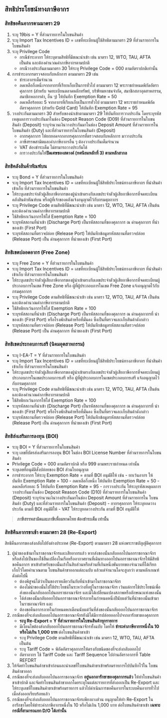 ## สิทธิประโยชน์ทางภาษีอากร

### สิทธิขอคืนอากรตามมาตรา 29

1. ระบุ 19bis = Y ที่ส่วนรายการในใบขนสินค้า
2. ระบุ Import Tax Incentives ID = เลขที่ทะเบียนผู้ใช้สิทธิตามมาตรา 29 ที่ส่วนรายการในใบขนสินค้า
 3. ระบุ Privilege Code 
	- กรณีชำระอากร ให้ระบุตามสิทธิที่มีขณะนำเข้า เช่น มาตรา 12, WTO, TAU, AFTA  
เป็นต้น และต้องคำนวณค่าภาษีอากรตามปกติ
	- กรณีวางประกันตามมาตรา 30  ให้ระบุ Privilege Code = 000 ตามอัตราปกติเท่านั้น
4. การชำระอากรตรวจสอบกับหลักการ ตามมาตรา 29 เช่น
	- ชำระอากรเต็มจำนวน 
	- ลดเหลือกึ่งหนึ่งจากอากรที่เรียกเก็บเป็นการทั่วไป ตามมาตรา 12 พระราชกำหนดพิกัดอัตราศุลกากร (สำหรับ จดทะเบียนตลาดหลักทรัพย์, บริษัทมหาชนจำกัด, สมาชิกสภาอุตสาหกรรม, สมาชิกหอการค้า, อื่น ๆ) ให้บันทึก Exemption Rate = 50 
	-  ลดเหลือร้อยละ 5 จากอากรที่เรียกเก็บเป็นการทั่วไป ตามมาตรา 12 พระราชกำหนดพิกัดอัตราศุลกากร (สำหรับ Gold Card) ให้บันทึก Exemption Rate = 95 
5. วางประกันตามมาตรา 30 สำหรับของนำเข้าตามมาตรา 29  ให้บันทึกการวางประกัน โดยระบุรหัสเหตุผลการวางประกันมาในช่อง Deposit Reason Code (D09) ที่ส่วนรายการในใบขนสินค้า (Deposit) ระบุจำนวนเงินวางประกันมาในช่อง Deposit Amount ที่ส่วนรายการในใบขนสินค้า (Duty) และที่ส่วนรายการในใบขนสินค้า (Deposit)
	- อากรศุลกากร ให้ยกยอดจากอากรศุลกากรที่ตรวจสอบกับหลักการ มาวางประกัน
	- ภาษีสรรพสามิตและค่าภาษีอากรอื่น ๆ ต้องวางประกันเต็มจำนวน 
	- VAT ต้องชำระเต็ม ไม่สามารถวางประกันได้
	- การวางประกันให้**ปัดเศษของสตางค์ (ทศนิยมหลักที่ 3) ตามหลักสากล**
 
### สิทธิคลังสินค้าทัณฑ์บน
 - ระบุ Bond = Y ที่ส่วนรายการในใบขนสินค้า
 - ระบุ Import Tax Incentives ID = เลขที่ทะเบียนผู้ใช้สิทธิประโยชน์ทางภาษีอากร ที่นำสินค้า
เข้าเก็บ ที่ส่วนรายการในใบขนสินค้า
 - ให้ระบุเลขประจำตัวผู้เสียภาษีอากรของผู้นำเข้าตรงกับเลขประจำตัวผู้เสียภาษีอากรที่จดทะเบียนคลังสินค้าทัณฑ์บน หรือผู้ที่เจ้าของคลังแจ้งอนุญาตไว้กับกรมศุลกากร
 - ระบุ Privilege Code ตามสิทธิที่มีขณะนำเข้า เช่น มาตรา 12, WTO, TAU, AFTA เป็นต้น และต้องคำนวณค่าภาษีอากรตามปกติ
 - ใช้สิทธิยกเว้นอากรให้ใส่ Exemption Rate = 100
 - ระบุรหัสสถานที่นำเข้า (Discharge Port) เป็นรหัสสถานที่ของศุลกากร ณ ด่านศุลกากร ที่นำของเข้า (First Port)
 - ระบุรหัสสถานที่ตรวจปล่อย (Release Port) ให้บันทึกข้อมูลรหัสสถานที่ตรวจปล่อย (Release Port) เป็น ด่านศุลกากร ที่นำของเข้า (First Port)  
 
### สิทธิเขตปลอดอากร (Free Zone)

 - ระบุ Free Zone = Y ที่ส่วนรายการในใบขนสินค้า
 - ระบุ Import Tax Incentives ID = เลขที่ทะเบียนผู้ใช้สิทธิประโยชน์ทางภาษีอากร ที่นำสินค้า
เข้าเก็บ ที่ส่วนรายการในใบขนสินค้า
 - ให้ระบุเลขประจำตัวผู้เสียภาษีอากรของผู้นำเข้าตรงกับเลขประจำตัวผู้เสียภาษีอากรที่จดทะเบียนผู้ประกอบการในเขต Free Zone หรือ ผู้ที่ผู้ประกอบการในเขต Free Zone แจ้งอนุญาตไว้กับกรมศุลกากร
 - ระบุ Privilege Code ตามสิทธิที่มีขณะนำเข้า เช่น มาตรา 12, WTO, TAU, AFTA เป็นต้น และต้องคำนวณค่าภาษีอากรตามปกติ
 - ใช้สิทธิยกเว้นอากรให้ใส่ Exemption Rate = 100
 - ระบุรหัสสถานที่นำเข้า (Discharge Port) เป็นรหัสสถานที่ของศุลกากร ณ ด่านศุลกากรที่
นำของเข้า (First Port) หรือโรงพักสินค้าหรือที่มั่นคง ซึ่งเป็นที่ตรวจและเก็บสินค้าดังกล่าว
 - ระบุรหัสสถานที่ตรวจปล่อย (Release Port) ให้บันทึกข้อมูลรหัสสถานที่ตรวจปล่อย (Release Port) เป็น ด่านศุลกากร ที่นำของเข้า (First Port)
 
### สิทธิเขตประกอบการเสรี (นิคมอุตสาหกรรม)
 - ระบุ I-EA-T = Y ที่ส่วนรายการในใบขนสินค้า
 - ระบุ Import Tax Incentives ID = เลขที่ทะเบียนผู้ใช้สิทธิประโยชน์ทางภาษีอากร ที่นำสินค้า
เข้าเก็บ ที่ส่วนรายการในใบขนสินค้า
 - ให้ระบุเลขประจำตัวผู้เสียภาษีอากรของผู้นำเข้าตรงกับเลขประจำตัวผู้เสียภาษีอากรที่จดทะเบียนผู้ประกอบการในเขตประกอบการเสรี หรือ ผู้ที่ผู้ประกอบการในเขตประกอบการเสรี แจ้งอนุญาตไว้กับกรมศุลกากร
 - ระบุ Privilege Code ตามสิทธิที่มีขณะนำเข้า เช่น มาตรา 12, WTO, TAU, AFTA เป็นต้น และต้องคำนวณค่าภาษีอากรตามปกติ
 - ใช้สิทธิยกเว้นอากรให้ใส่ Exemption Rate = 100
 - ระบุรหัสสถานที่นำเข้า (Discharge Port) เป็นรหัสสถานที่ของศุลกากร ณ ด่านศุลกากรที่
นำของเข้า (First Port) หรือโรงพักสินค้าหรือที่มั่นคง ซึ่งเป็นที่ตรวจและเก็บสินค้าดังกล่าว
 - ระบุรหัสสถานที่ตรวจปล่อย (Release Port) ให้บันทึกข้อมูลรหัสสถานที่ตรวจปล่อย (Release Port) เป็น ด่านศุลกากร ที่นำของเข้า (First Port)
 
### สิทธิส่งเสริมการลงทุน (BOI)

 - ระบุ BOI = Y ที่ส่วนรายการในใบขนสินค้า
 - ระบุ เลขที่บัตรส่งเสริมการลงทุน BOI ในช่อง BOI License Number ที่ส่วนรายการในใบขนสินค้า
 - Privilege Code = 000 ตามอัตราปกติ หรือ 999 ตามพระราชกำหนด เท่านั้น
 - ระบุเลขที่อนุมัติสั่งปล่อยของ BOI ส่วนใบอนุญาต 
 - การชำระอากร ให้ระบุ Exemption Rate = ตามที่ BOI อนุมัติให้ เช่น
		- ยกเว้นอากร ให้บันทึก Exemption Rate = 100 
		- ลดเหลือกึ่งหนึ่ง ให้บันทึก Exemption Rate = 50 
		- ลดเหลือร้อยละ 5 ให้บันทึก Exemption Rate = 95 
		- การวางประกัน ให้ระบุรหัสเหตุผลการวางประกันมาในช่อง Deposit Reason Code (D10) ที่ส่วนรายการในใบขนสินค้า (Deposit)  ระบุจำนวนเงินวางประกันมาในช่อง Deposit Amount ที่ส่วนรายการใน  ใบขนสินค้า (Duty) และที่ส่วนรายการในใบขนสินค้า (Deposit)
				- อากรศุลกากร ให้ระบุยอดวางประกัน ตามที่ BOI อนุมัติให้ 
				 - VAT ให้ระบุยอดวางประกัน ตามที่ BOI อนุมัติให้ 



> **ภาษีสรรพสามิตและภาษีเพื่อมหาดไทย ต้องชำระเต็ม เท่านั้น**

 
### สิทธิคืนอากรขาเข้า ตามมาตรา 28  (Re-Export)

สิทธิคืนอากรของส่งกลับไปยังต่างประเทศ (Re-Export) ตามมาตรา  28 แห่งพระราชบัญญัติศุลกากร 

1. ผู้นำของเข้ามาในราชอาณาจักรและเสียอากรแล้ว หากส่งของนั้นกลับออกไปนอกราชอาณาจักร หรือส่งไปเป็นของใช้สิ้นเปลืองในเรือหรืออากาศยานที่เดินทางออกไปนอกราชอาณาจักรให้มีสิทธิขอคืนอากร
ขาเข้าสำหรับของนั้นเก้าในสิบส่วนหรือส่วนที่เกินหนึ่งพันบาทของจำนวนที่ได้เรียกเก็บไว้โดยคำนวณตาม
ใบขนสินค้าขาออกแต่ละฉบับ แล้วแต่จำนวนใดจะสูงกว่า ตามหลักเกณฑ์ดังต่อไปนี้
	- ต้องพิสูจน์ได้ว่าเป็นของรายเดียวกันกับที่นำเข้ามาในราชอาณาจักร
	- ต้องไม่นำของนั้นไปใช้ประโยชน์ในระหว่างที่อยู่ในราชอาณาจักร เว้นแต่การใช้ประโยชน์เพื่อส่งของนั้นกลับออกไปนอกราชอาณาจักร และมิได้เปลี่ยนแปลงสภาพหรือลักษณะแห่งของนั้น
	- ได้ส่งของนั้นกลับออกไปนอกราชอาณาจักรภายในกำหนดหนึ่งปีนับแต่วันที่นำของนั้นเข้ามาในราชอาณาจักร และ
	- ต้องขอคืนอากรภายในกำหนดหกเดือนนับแต่วันที่ส่งของนั้นกลับออกไปนอกราชอาณาจักร
2. กรณีของที่จะส่งกลับออกไปนอกราชอาณาจักรยังมิได้มีการปล่อยออกไปจากอารักขาของศุลกากร 
	- **ระบุ Re-Export  = Y ที่ส่วนรายการในใบขนสินค้าทุกรายการ**
	- มีเงื่อนไขต้องส่งกลับออกไปนอกราชอาณาจักรทั้งฉบับ โดยให้ __ชำระค่าภาษีอากรหนึ่งใน 10 หรือไม่เกิน 1,000 บาท__ ต่อใบขนสินค้าขาเข้า
	- ระบุ Privilege Code ตามสิทธิที่มีขณะนำเข้า เช่น มาตรา 12, WTO, TAU, AFTA เป็นต้น
	- ระบุ Tariff Code = พิกัดอัตราศุลกากรให้ตรงกับชนิดของที่จะส่งกลับออกไป
	- อัตราอากร ใช้ Tariff Code และ Tariff Sequence ไปอ่านอัตราอากรที่ Table REFDRT
4. ให้จัดทำใบขนสินค้าขาเข้าก่อนและนำเลขที่ใบขนสินค้าขาเข้าพร้อมรายการไปบันทึกไว้ใน
ใบขนสินค้าขาออก
5. กรณีของที่จะส่งกลับออกไปนอกราชอาณาจักร **อยู่นอกอารักขาของศุลกากรแล้ว** ให้ทำใบขนสินค้าขาเข้าปกติ และจัดทำใบขนสินค้าขาออกโดยระบุในแต่ละรายการที่ส่งออกเป็น Re-Export  และให้ระบุเลขที่ใบขนสินค้าขาเข้าพร้อมรายการ   แล้วไปดำเนินการขอคืนอากรในระบบคืนอากรทั่วไปเมื่อส่งออกเรียบร้อยแล้ว
6. กรณีของที่จะส่งกลับออกไปนอกราชอาณาจักรเพียงบางส่วน อนุญาตให้ทำ Re-Export ในอารักขาโดยให้ชำระค่าภาษีอากรหนึ่งใน 10 หรือไม่เกิน 1,000 บาท ต่อใบขนสินค้าขาเข้า **เฉพาะกรณีที่สามารถแยก D/O ได้เท่านั้น**


<!--stackedit_data:
eyJoaXN0b3J5IjpbMTUzMjA1NTQyNiwxMTk3Nzk1NjY0LC0xMj
Q0MDg0NDM2LDEyOTI3MDU4MTAsMTk5ODk2MTQ0NSwxODQ3MjEw
OTUsLTEyNDMwMDY5OSwxMjQ3NTQwNzU1LC0xMzQxNzEwNDQ3XX
0=
-->